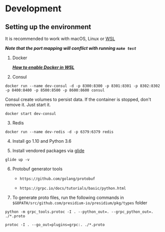 
# Development 

## Setting up the environment

It is recommended to work with macOS, Linux or [WSL](https://docs.microsoft.com/en-us/windows/wsl/install-win10)

***Note that the port mapping will conflict with running `make test`***

1. Docker

     ***[How to enable Docker in WSL](https://nickjanetakis.com/blog/setting-up-docker-for-windows-and-wsl-to-work-flawlessly)***

2. Consul
```
docker run --name dev-consul -d -p 8300:8300 -p 8301:8301 -p 8302:8302 -p 8400:8400 -p 8500:8500 -p 8600:8600 consul
```

Consul create volumes to persist data. If the container is stopped, don't remove it. Just start it.

```
docker start dev-consul
```

3. Redis
```
docker run --name dev-redis -d -p 6379:6379 redis
```

4. Install go 1.10 and Python 3.6

5. Install vendored packages via [glide](https://github.com/Masterminds/glide#install)
```
glide up -v
```

6. Protobuf generator tools

    * `https://github.com/golang/protobuf`

    * `https://grpc.io/docs/tutorials/basic/python.html`

7. To generate proto files, run the following commands in `$GOPATH/src/github.com/presidium-io/presidium/pkg/types` folder

```
python -m grpc_tools.protoc -I . --python_out=. --grpc_python_out=. ./*.proto
```

```
protoc -I . --go_out=plugins=grpc:. ./*.proto
```
